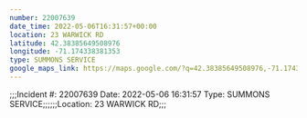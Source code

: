 ```yaml
---
number: 22007639
date_time: 2022-05-06T16:31:57+00:00
location: 23 WARWICK RD
latitude: 42.38385649508976
longitude: -71.174338381353
type: SUMMONS SERVICE
google_maps_link: https://maps.google.com/?q=42.38385649508976,-71.174338381353
---
```


;;;Incident #: 22007639  Date: 2022-05-06 16:31:57   Type: SUMMONS SERVICE;;;;;;Location: 23 WARWICK RD;;;
